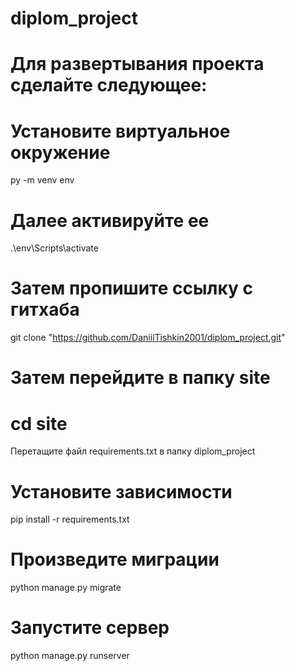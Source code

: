 # diplom_project

# Для развертывания проекта сделайте следующее:
# Установите виртуальное окружение
py -m venv env

# Далее активируйте ее

.\env\Scripts\activate

# Затем пропишите ссылку с гитхаба
git clone "https://github.com/DaniilTishkin2001/diplom_project.git"

# Затем перейдите в папку site
# cd site

Перетащите файл requirements.txt в папку diplom_project
# Установите зависимости

pip install -r requirements.txt

# Произведите миграции

python manage.py migrate

# Запустите сервер

python manage.py runserver
